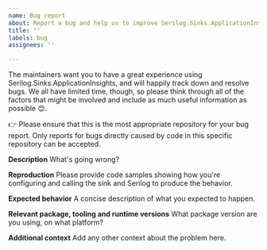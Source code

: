 ```yaml
---
name: Bug report
about: Report a bug and help us to improve Serilog.Sinks.ApplicationInsights
title: ''
labels: bug
assignees: ''

---
```


The maintainers want you to have a great experience using Serilog.Sinks.ApplicationInsights, and will happily track down and resolve bugs. We all have limited time, though, so please think through all of the factors that might be involved and include as much useful information as possible 😊.

👉 Please ensure that this is the most appropriate repository for your bug report. Only reports for bugs directly caused by code in this specific repository can be accepted.

**Description**
What's going wrong?

**Reproduction**
Please provide code samples showing how you're configuring and calling the sink and Serilog to produce the behavior.

**Expected behavior**
A concise description of what you expected to happen.

**Relevant package, tooling and runtime versions**
What package version are you using, on what platform?

**Additional context**
Add any other context about the problem here.
